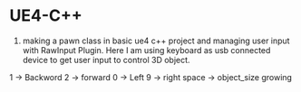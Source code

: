 # UE4-C++
1. making a pawn class in basic ue4 c++ project and managing user input with RawInput Plugin. 
Here I am using keyboard as usb connected device to get user input to control 3D object.

1 -> Backword
2 -> forward
0 -> Left
9 -> right
space -> object_size growing
